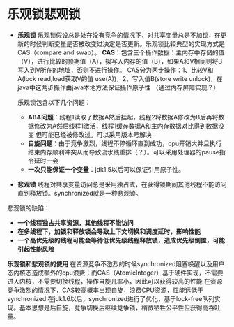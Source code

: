 # 乐观锁悲观锁
- **乐观锁**
  乐观锁假设总是处在没有竞争的情况下，对共享变量总是不加锁，在更新的时候判断变量是否被改变过决定是否更新。乐观锁比较典型的实现方式是
  CAS（compare and swap）。
  **CAS**：包含三个操作数据：主内存中存储的值（V），进行比较的预期值（A），拟写入内存的值（B），如果A和V相同则将B写入到V所在的地址，否则不进行操作。
   CAS分为两步操作：1、比较V和A(lock read,load获取V的值 use(A))，2、写入值B(store write unlock)，在java中这两步操作由java本地方法保证操作原子性
   （通过内存屏障实现？）
   
   乐观锁包含以下几个问题：
   
   - **ABA问题**：线程1读取了数据A然后挂起，线程2将数据A修改为B后再将数据修改为A然后线程1激活，线程1缓存数据A和主内存数据对比得到数据没变
   但可能已经被修改过。可以采用版本号解决
   - **自旋问题**：由于竞争激烈，线程不停循环直到成功，cpu开销大并且执行结束内存顺利冲突从而导致流水线重排（？）。可以采用处理器的pause指令延时一会
   - **一次只能保证一个变量**：jdk1.5以后可以保证引用原子性。

- **悲观锁**
 线程对共享变量访问总是采用独占式，在获得锁期间其他线程不能访问直到释放锁。synchronized就是一种悲观锁。
 
 悲观锁的缺陷：
 - **一个线程独占共享资源，其他线程不能访问**
 - **在多线程下，加锁和释放锁会导致上下文切换和调度延时，影响性能**
 - **一个高优先级的线程可能会等待低优先级线程释放锁，造成优先级倒置，可能引起性能风险**


  **乐观锁和悲观锁的使用**
 在资源竞争不激烈的时候synchronized阻塞唤醒以及用户态内核态造成额外的cpu浪费；而CAS（AtomicInteger）基于硬件实现，不需要进入内核，不需要切换线程，操作自旋几率小，因此可以获得较高的性能
 在资源竞争激烈的情况下，CAS较高概率出现自旋，浪费CPU资源，性能远低于synchronized
 在jdk1.6以后，synchronized进行了优化，基于lock-free队列实现。基本思想是后自旋，竞争切换后继续竞争锁，稍微牺牲公平性但获得高吞吐量。
